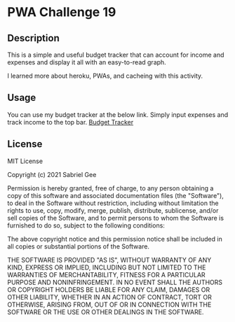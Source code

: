 # PWA Challenge 19
## Description
This is a simple and useful budget tracker that can account for income and expenses and display it all with an easy-to-read graph. 

I learned more about heroku, PWAs, and cacheing with this activity.

## Usage
You can use my budget tracker at the below link. Simply input expenses and track income to the top bar.
[Budget Tracker](https://still-journey-11246.herokuapp.com/)

## License
MIT License

Copyright (c) 2021 Sabriel Gee

Permission is hereby granted, free of charge, to any person obtaining a copy of this software and associated documentation files (the "Software"), to deal in the Software without restriction, including without limitation the rights to use, copy, modify, merge, publish, distribute, sublicense, and/or sell copies of the Software, and to permit persons to whom the Software is furnished to do so, subject to the following conditions:

The above copyright notice and this permission notice shall be included in all copies or substantial portions of the Software.

THE SOFTWARE IS PROVIDED "AS IS", WITHOUT WARRANTY OF ANY KIND, EXPRESS OR IMPLIED, INCLUDING BUT NOT LIMITED TO THE WARRANTIES OF MERCHANTABILITY, FITNESS FOR A PARTICULAR PURPOSE AND NONINFRINGEMENT. IN NO EVENT SHALL THE AUTHORS OR COPYRIGHT HOLDERS BE LIABLE FOR ANY CLAIM, DAMAGES OR OTHER LIABILITY, WHETHER IN AN ACTION OF CONTRACT, TORT OR OTHERWISE, ARISING FROM, OUT OF OR IN CONNECTION WITH THE SOFTWARE OR THE USE OR OTHER DEALINGS IN THE SOFTWARE.
